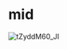 # mid

![tZyddM60_JI](https://user-images.githubusercontent.com/64777188/97152145-b2607380-179a-11eb-9059-6eca64e8e62f.jpg)
